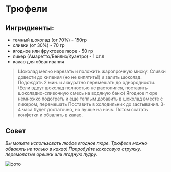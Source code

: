  # Трюфели 

## Ингридиенты:

* темный шоколад (от 70%) - 150гр
* сливки (от 30%) - 70 гр
* ягодное или фруктовое пюре - 50 гр
* ликер (Амаретто/Бейлиз/Куантро) - 1 ст.л
* какао для обваливания

>Шоколад мелко нарезать и положить жаропрочную миску. Сливки довести до кипения (но не кипятить!) и залить шоколад. Подождать 2 мин. и аккуратно перемешать до однородности. (Если вдруг шоколад полностью не растопился, поставить шоколадно-сливочную смесь на водяную баню)
Ягодное пюре немножко подогреть и еще теплым добавить в шоколад вместе с ликером, перемешать
Поставить в холодильник до застывания.  3-4 часа будет достаточно, но лучше на ночь.
Потом скатать конфетки и обвалять в какао.

## Совет
*Вы можете использовать любое ягодное пюре. Трюфели можно обвалять не только в какао! Попробуйте кокосовую стружку, перемолотые орешки или ягодную пудру.*




![фото](https://static.mama365.gr/media/inlinepics/truffles/truffle3.jpg "трюфели")




